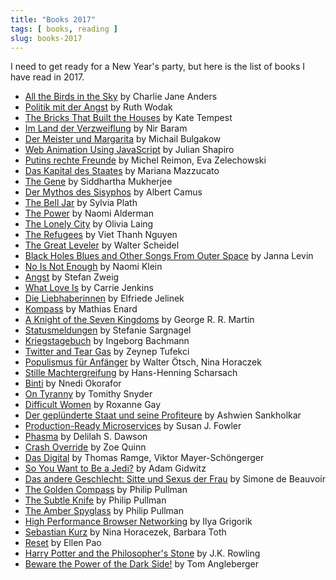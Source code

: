 ```yaml
---
title: "Books 2017"
tags: [ books, reading ]
slug: books-2017
---
```


I need to get ready for a New Year's party, but here is the list of books I have read in 2017.

* [All the Birds in the Sky](http://amzn.to/2ClEYqX) by Charlie Jane Anders
* [Politik mit der Angst](http://amzn.to/2ClFh55) by Ruth Wodak
* [The Bricks That Built the Houses](http://amzn.to/2lrOFdD) by Kate Tempest
* [Im Land der Verzweiflung](http://amzn.to/2zTxFBp) by Nir Baram
* [Der Meister und Margarita](http://amzn.to/2Cq4kUv) by Michail Bulgakow
* [Web Animation Using JavaScript](http://amzn.to/2ChszoF) by Julian Shapiro
* [Putins rechte Freunde](http://amzn.to/2zTxWEr) by Michel Reimon, Eva Zelechowski
* [Das Kapital des Staates](http://amzn.to/2CoxJyd) by Mariana Mazzucato
* [The Gene](http://amzn.to/2Cj6xlu) by Siddhartha Mukherjee
* [Der Mythos des Sisyphos](http://amzn.to/2Cg7Lhl) by Albert Camus
* [The Bell Jar](http://amzn.to/2CmxzYu) by Sylvia Plath
* [The Power](http://amzn.to/2DDvQLg) by Naomi Alderman
* [The Lonely City](http://amzn.to/2CoMelK) by Olivia Laing
* [The Refugees](http://amzn.to/2lqiOu0) by Viet Thanh Nguyen
* [The Great Leveler](http://amzn.to/2CeuoTc) by Walter Scheidel
* [Black Holes Blues and Other Songs From Outer Space](http://amzn.to/2CjlsMg) by Janna Levin
* [No Is Not Enough](http://amzn.to/2CoM3Hb) by Naomi Klein
* [Angst](http://amzn.to/2CmfA4p) by Stefan Zweig
* [What Love Is](http://amzn.to/2lsCuNE) by Carrie Jenkins
* [Die Liebhaberinnen](http://amzn.to/2zTRokz) by Elfriede Jelinek
* [Kompass](http://amzn.to/2ChsaCE) by Mathias Enard
* [A Knight of the Seven Kingdoms](http://amzn.to/2Cmgg9X) by George R. R. Martin
* [Statusmeldungen](http://amzn.to/2Cq4XgP) by Stefanie Sargnagel
* [Kriegstagebuch](http://amzn.to/2q7qqGx) by Ingeborg Bachmann
* [Twitter and Tear Gas](http://amzn.to/2CqGyry) by Zeynep Tufekci
* [Populismus für Anfänger](http://amzn.to/2DExlsG) by Walter Ötsch, Nina Horaczek
* [Stille Machtergreifung](http://amzn.to/2CkdxOT) by Hans-Henning Scharsach
* [Binti](http://amzn.to/2q4tDqp) by Nnedi Okorafor
* [On Tyranny](http://amzn.to/2ChsC3O) by Tomithy Snyder
* [Difficult Women](http://amzn.to/2CmYNOy) by Roxanne Gay
* [Der geplünderte Staat und seine Profiteure](http://amzn.to/2DDxPix) by Ashwien Sankholkar
* [Production-Ready Microservices](http://amzn.to/2lsdVAl) by Susan J. Fowler
* [Phasma](http://amzn.to/2Cl6HIn) by Delilah S. Dawson
* [Crash Override](http://amzn.to/2zVB9DG) by Zoe Quinn
* [Das Digital](http://amzn.to/2CgjNY5) by Thomas Ramge, Viktor Mayer-Schöngerger
* [So You Want to Be a Jedi?](http://amzn.to/2CqpySi) by Adam Gidwitz
* [Das andere Geschlecht: Sitte und Sexus der Frau](http://amzn.to/2Cg8Up9) by Simone de Beauvoir
* [The Golden Compass](http://amzn.to/2q5jtFV) by Philip Pullman
* [The Subtle Knife](http://amzn.to/2q5jtFV) by Philip Pullman
* [The Amber Spyglass](http://amzn.to/2q5jtFV) by Philip Pullman
* [High Performance Browser Networking](http://amzn.to/2CmgPR7) by Ilya Grigorik
* [Sebastian Kurz](http://amzn.to/2DEPVki) by Nina Horacezek, Barbara Toth
* [Reset](Reset) by Ellen Pao
* [Harry Potter and the Philosopher's Stone](http://amzn.to/2zSdPqm) by J.K. Rowling
* [Beware the Power of the Dark Side!](http://amzn.to/2CjmurC) by Tom Angleberger

